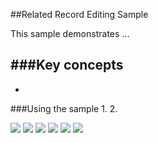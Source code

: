 ##Related Record Editing Sample 

This sample demonstrates ...

###Key concepts
- 
-

###Using the sample
1. 
2. 

![](/image.png)
![](/image2.png)
![](/image3.png)
![](/image4.png)
![](/image5.png)
![](/image6.png)




